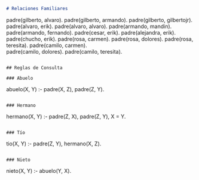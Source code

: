 

```markdown
# Relaciones Familiares

```
padre(gilberto, alvaro).
padre(gilberto, armando).
padre(gilberto, gilbertojr).
padre(alvaro, erik).
padre(alvaro, alvaro). 
padre(armando, mandin).
padre(armando, fernando).
padre(cesar, erik).
padre(alejandra, erik).
padre(chucho, erik).
padre(rosa, carmen).
padre(rosa, dolores).
padre(rosa, teresita).
padre(camilo, carmen).  
padre(camilo, dolores).
padre(camilo, teresita).
```

## Reglas de Consulta

### Abuelo

```
abuelo(X, Y) :- padre(X, Z), padre(Z, Y).
```

### Hermano

```
hermano(X, Y) :- padre(Z, X), padre(Z, Y), X \= Y.
```

### Tío

```
tio(X, Y) :- padre(Z, Y), hermano(X, Z).
```

### Nieto

```
nieto(X, Y) :- abuelo(Y, X).
```
